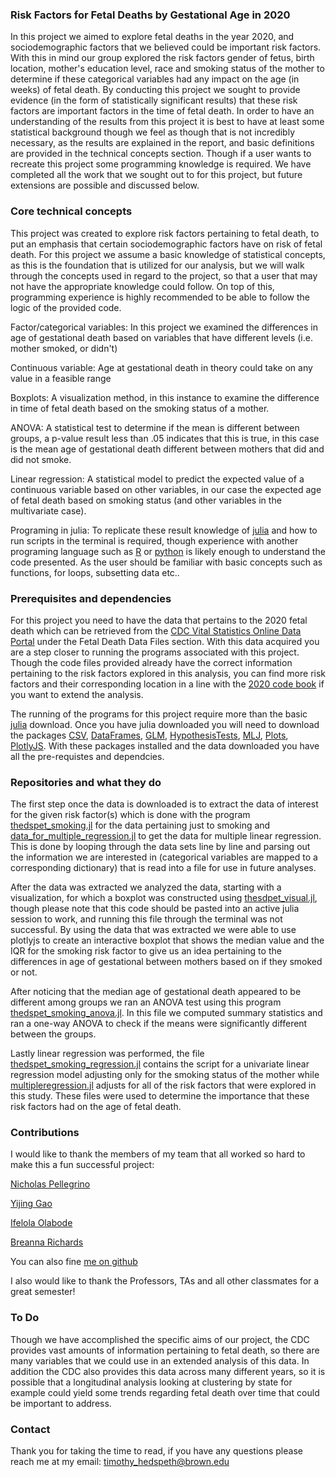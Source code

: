 
### Risk Factors for Fetal Deaths by Gestational Age in 2020

In this project we aimed to explore fetal deaths in the year 2020, and sociodemographic factors that we believed could be important risk factors. With this in mind our group explored the risk factors gender of fetus, birth location, mother's education level, race and smoking status of the mother to determine if these categorical variables had any impact on the age (in weeks) of fetal death. By conducting this project we sought to provide evidence (in the form of statistically significant results) that these risk factors are important factors in the time of fetal death. In order to have an understanding of the results from this project it is best to have at least some statistical background though we feel as though that is not incredibly necessary, as the results are explained in the report, and basic definitions are provided in the technical concepts section. Though if a user wants to recreate this project some programming knowledge is required. We have completed all the work that we sought out to for this project, but future extensions are possible and discussed below.

### Core technical concepts 
This project was created to explore risk factors pertaining to fetal death, to put an emphasis that certain sociodemographic factors have on risk of fetal death. For this project we assume a basic knowledge of statistical concepts, as this is the foundation that is utilized for our analysis, but we will walk through the concepts used in regard to the project, so that a user that may not have the appropriate knowledge could follow. On top of this, programming experience is highly recommended to be able to follow the logic of the provided code. 

Factor/categorical variables: In this project we examined the differences in age of gestational death based on variables that have different levels (i.e. mother smoked, or didn't)

Continuous variable: Age at gestational death in theory could take on any value in a feasible range

Boxplots: A visualization method, in this instance to examine the difference in time of fetal death based on the smoking status of a mother. 

ANOVA: A statistical test to determine if the mean is different between groups, a p-value result less than .05 indicates that this is true, in this case is the mean age of gestational death different between mothers that did and did not smoke. 

Linear regression: A statistical model to predict the expected value of a continuous variable based on other variables, in our case the expected age of fetal death based on smoking status (and other variables in the multivariate case). 

Programing in julia: To replicate these result knowledge of [julia](https://julialang.org/) and how to run scripts in the terminal is required, though experience with another programing language such as [R](https://www.r-project.org/) or [python](https://www.python.org/) is likely enough to understand the code presented. As the user should be familiar with basic concepts such as functions, for loops, subsetting data etc.. 

### Prerequisites and dependencies 
For this project you need to have the data that pertains to the 2020 fetal death which can be retrieved from the [CDC Vital Statistics Online Data Portal](https://www.cdc.gov/nchs/data_access/vitalstatsonline.htm) under the Fetal Death Data Files section. With this data acquired you are a step closer to running the programs associated with this project. Though the code files provided already have the correct information pertaining to the risk factors explored in this analysis, you can find more risk factors and their corresponding location in a line with the [2020 code book](https://ftp.cdc.gov/pub/Health_Statistics/NCHS/Dataset_Documentation/DVS/fetaldeath/2020fetaluserguide.pdf) if you want to extend the analysis. 

The running of the programs for this project require more than the basic [julia](https://julialang.org/) download. Once you have julia downloaded you will need to download the packages [CSV](https://csv.juliadata.org/stable/), [DataFrames](https://dataframes.juliadata.org/stable/), [GLM](https://juliastats.org/GLM.jl/v0.11/), [HypothesisTests](http://juliastats.org/HypothesisTests.jl/stable/), [MLJ](https://alan-turing-institute.github.io/MLJ.jl/dev/), [Plots](https://docs.juliaplots.org/stable/), [PlotlyJS](http://juliaplots.org/PlotlyJS.jl/stable/). With these packages installed and the data downloaded you have all the pre-requistes and dependcies. 


### Repositories and what they do 

The first step once the data is downloaded is to extract the data of interest for the given risk factor(s) which is done with the program [thedspet_smoking.jl](thedspet_smoking.jl) for the data pertaining just to smoking and [data_for_multiple_regression.jl](data_for_multiple_regression.jl) to get the data for multiple linear regression. This is done by looping through the data sets line by line and parsing out the information we are interested in (categorical variables are mapped to a corresponding dictionary) that is read into a file for use in future analyses. 

After the data was extracted we analyzed the data, starting with a visualization, for which a boxplot was constructed using [thesdpet_visual.jl](thesdpet_visual.jl), though please note that this code should be pasted into an active julia session to work, and running this file through the terminal was not successful. By using the data that was extracted we were able to use plotlyjs to create an interactive boxplot that shows the median value and the IQR for the smoking risk factor to give us an idea pertaining to the differences in age of gestational between mothers based on if they smoked or not. 


After noticing that the median age of gestational death appeared to be different among groups we ran an ANOVA test using this program [thedspet_smoking_anova.jl](thedspet_smoking_anova.jl). In this file we computed summary statistics and ran a one-way ANOVA to check if the means were significantly different between the groups. 



Lastly linear regression was performed, the file [thedspet_smoking_regression.jl](thedspet_smoking_regression.jl) contains the script for a univariate linear regression model adjusting only for the smoking status of the mother while [multipleregression.jl](multipleregression.jl) adjusts for all of the risk factors that were explored in this study. These files were used to determine the importance that these risk factors had on the age of fetal death. 




### Contributions 
I would like to thank the members of my team that all worked so hard to make this a fun successful project: 

[Nicholas Pellegrino](https://github.com/nicholaspellegrino1) 

[Yijing Gao](https://github.com/Yijinggao)

[Ifelola Olabode](https://github.com/iolabode)

[Breanna Richards](https://github.com/brichards21)

You can also fine [me on github](https://github.com/timhedspeth)

I also would like to thank the Professors, TAs and all other classmates for a great semester! 


### To Do 
Though we have accomplished the specific aims of our project, the CDC provides vast amounts of information pertaining to fetal death, so there are many variables that we could use in an extended analysis of this data. In addition the CDC also provides this data across many different years, so it is possible that a longitudinal analysis looking at clustering by state for example could yield some trends regarding fetal death over time that could be important to address. 


### Contact 

Thank you for taking the time to read, if you have any questions please reach me at my email: timothy_hedspeth@brown.edu

